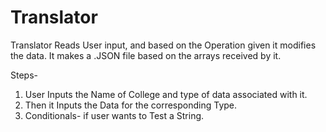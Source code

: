 # Translator #

Translator Reads User input, and based on the Operation given it modifies the data.
It makes a .JSON file based on the arrays received by it.

Steps-

1. User Inputs the Name of College and type of data associated with it.
2. Then it Inputs the Data for the corresponding Type.
3. Conditionals- if user wants to Test a String.

                                                 